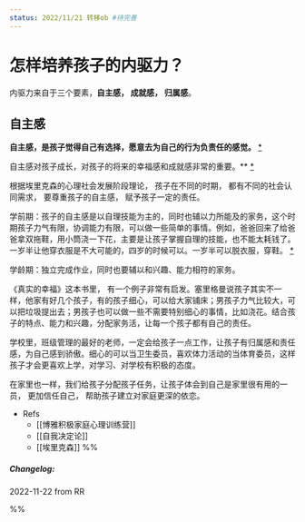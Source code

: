 ```yaml
---
status: 2022/11/21 转移ob #待完善
---
```


# 怎样培养孩子的内驱力？


内驱力来自于三个要素，**自主感， 成就感， 归属感**。   

## 自主感

**自主感，是孩子觉得自己有选择，愿意去为自己的行为负责任的感觉。** [*](https://roamresearch.com/#/offline/Evergreen/page/DxgyjYJ67)  

自主感对孩子成长，对孩子的将来的幸福感和成就感非常的重要。** [*](https://roamresearch.com/#/offline/Evergreen/page/MVmMzDFAx)  

根据埃里克森的心理社会发展阶段理论， 孩子在不同的时期， 都有不同的社会认同需求， 要尊重孩子的自主感， 赋予孩子一定的责任。  

学前期：孩子的自主感是以自理技能为主的，同时也辅以力所能及的家务，这个时期孩子力气有限，协调能力有限，可以做一些简单的事情。例如，爸爸回来了给爸爸拿双拖鞋，用小筒浇一下花，主要是让孩子掌握自理的技能，也不能太耗钱了。一岁半让他穿衣服是不大可能的，四岁的时候可以。一岁半可以脱衣服，穿鞋。 [*](https://roamresearch.com/#/offline/Evergreen/page/j6PX4JCDQ)  

学龄期：独立完成作业，同时也要辅以和兴趣、能力相符的家务。  

《真实的幸福》这本书里， 有一个例子非常有启发。塞里格曼说孩子其实不一样，他家有好几个孩子，有的孩子细心，可以给大家铺床；男孩子力气比较大，可以把垃圾提出去；男孩子也可以做一些不需要特别细心的事情，比如浇花。结合孩子的特点、能力和兴趣，分配家务活，让每一个孩子都有自己的责任。  

学校里，班级管理的最好的老师，一定会给孩子一点工作，让孩子有归属感和责任感，为自己感到骄傲。细心的可以当卫生委员，喜欢体力活动的当体育委员，这样孩子才会更喜欢上学，对学习、对学校有积极的态度。  

在家里也一样，我们给孩子分配孩子任务，让孩子体会到自己是家里很有用的一员， 更加信任自己， 帮助孩子建立对家庭更深的依恋。  



-   Refs
    -   [[博雅积极家庭心理训练营]]
    -   [[自我决定论]]
    -   [[埃里克森]]
%%
##### Changelog:
2022-11-22 from RR

%%
